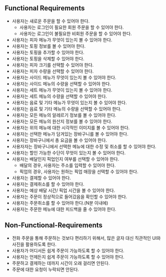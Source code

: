 ## Functional Requirements
- 사용자는 새로운 주문을 할 수 있어야 한다.
  - 사용자는 로그인이 필요한 회원 주문을 할 수 있어야 한다.
  - 사용자는 로그인이 불필요한 비회원 주문을 할 수 있어야 한다.
- 사용자는 피자 메뉴가 무엇이 있는지 볼 수 있어야 한다.
- 사용자는 토핑 정보를 볼 수 있어야 한다.
- 사용자는 토핑을 추가할 수 있어야 한다.
- 사용자는 토핑을 삭제할 수 있어야 한다.
- 사용자는 피자 크기를 선택할 수 있어야 한다.
- 사용자는 피자 수량을 선택할 수 있어야 한다.
- 사용자는 사이드 메뉴가 무엇이 있는지 볼 수 있어야 한다.
- 사용자는 사이드 메뉴의 수량을 선택할 수 있어야 한다.
- 사용자는 세트 메뉴가 무엇이 있는지 볼 수 있어야 한다.
- 사용자는 세트 메뉴의 수량을 선택할 수 있어야 한다.
- 사용자는 음료 및 기타 메뉴가 무엇이 있는지 볼 수 있어야 한다.
- 사용자는 음료 및 기타 메뉴의 수량을 선택할 수 있어야 한다.
- 사용자는 모든 메뉴의 알레르기 정보를 볼 수 있어야 한다.
- 사용자는 모든 메뉴의 원산지 정보를 볼 수 있어야 한다.
- 사용자는 위의 메뉴에 대한 시각적인 이미지를 볼 수 있어야 한다.
- 사용자는 선택한 메뉴가 담겨있는 장바구니를 볼 수 있어야 한다.
- 사용자는 장바구니에서 총 요금을 볼 수 있어야 한다.
- 사용자자는 장바구니에서 선택한 메뉴에 대한 수정 및 취소를 할 수 있어야 한다.
- 사용자는 할인 가능한 수단이 무엇이 있는지 볼 수 있어야 한다.
- 사용자는 배달인지 픽업인지 여부를 선택할 수 있어야 한다.
  - 배달의 경우, 사용자는 주소를 입력할 수 있어야 한다.
  - 픽업의 경우, 사용자는 원하는 픽업 매장을 선택할 수 있어야 한다.
- 사용자는 결제할 수 있어야 한다.
- 사용자는 결제취소를 할 수 있어야 한다.
- 사용자는 예상 배달 시간/ 픽업 시간을 볼 수 있어야 한다.
- 사용자는 주문이 정상적으로 들어갔음을 확인할 수 있어야 한다.
- 사용자는 주문취소를 할 수 있어야 한다.(N분 이내에)
- 사용자는 주문한 메뉴에 대한 피드백을 줄 수 있어야 한다.
## Non-Functional-Requirements
- 전화 주문을 통해 주문하는 것보다 편리하기 위해서, 많은 글자 대신 직관적인 UI와 사진을 활용하도록 한다.
- 사용자가 어디서든 쉽게 주문이 가능하도록 할 수 있어야 한다.
- 사용자는 언제든지 쉽게 주문이 가능하도록 할 수 있어야 한다.
- 주문하고 결제하는 데까지 시간이 오래 걸리면 안된다.
- 주문에 대한 요청이 누락되면 안된다. 

